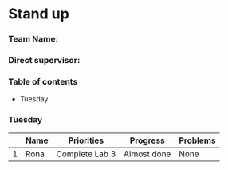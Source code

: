 # Stand up

### Team Name: 
### Direct supervisor: 
### Table of contents
- Tuesday 

### Tuesday
| | Name | Priorities | Progress | Problems |
|-|------|------------|----------|----------|
|1|Rona | Complete Lab 3 | Almost done | None |
